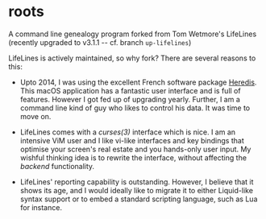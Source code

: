 # roots
A command line genealogy program forked from Tom Wetmore's LifeLines
(recently upgraded to v3.1.1 -- cf. branch `up-lifelines`)

LifeLines is actively maintained, so why fork? There are several reasons to this:

-   Upto 2014, I was using the excellent French software package [Heredis](https://www.heredis.com). This macOS application has a
    fantastic user interface and is full of features. However I got fed up of upgrading yearly. Further, I am a command line kind
    of guy who likes to control his data. It was time to move on.

-   LifeLines comes with a _curses(3)_ interface which is nice. I am an intensive ViM user and I like vi-like interfaces and key
    bindings that optimise your screen's real estate and you hands-only user input. My wishful thinking idea is to rewrite the
    interface, without affecting the _backend_ functionality.

-   LifeLines' reporting capability is outstanding. However, I believe that it shows its age, and I would ideally like to migrate
    it to either Liquid-like syntax support or to embed a standard scripting language, such as Lua for instance.

<!-- vim: set nu et tw=130 ts=8 sts=4 sw=4 ff=unix fo-=l fo+=tcroq2 fdm=marker fmr=@{,@} :-->
